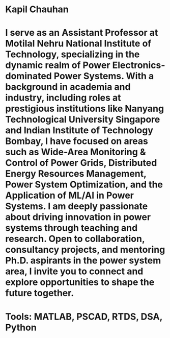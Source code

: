 
# Kapil Chauhan 
# I serve as an Assistant Professor at Motilal Nehru National Institute of Technology, specializing in the dynamic realm of Power Electronics-dominated Power Systems. With a background in academia and industry, including roles at prestigious institutions like Nanyang Technological University Singapore and Indian Institute of Technology Bombay, I have focused on areas such as Wide-Area Monitoring & Control of Power Grids, Distributed Energy Resources Management, Power System Optimization, and the Application of ML/AI in Power Systems. I am deeply passionate about driving innovation in power systems through teaching and research. Open to collaboration, consultancy projects, and mentoring Ph.D. aspirants in the power system area, I invite you to connect and explore opportunities to shape the future together. 
# Tools: MATLAB, PSCAD, RTDS, DSA, Python
